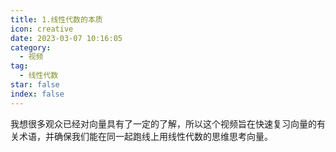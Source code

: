 ```yaml
---
title: 1.线性代数的本质
icon: creative
date: 2023-03-07 10:16:05
category:
  - 视频
tag:
  - 线性代数
star: false
index: false
---
```


我想很多观众已经对向量具有了一定的了解，所以这个视频旨在快速复习向量的有关术语，并确保我们能在同一起跑线上用线性代数的思维思考向量。

<AutoCatalog base='/video/linearalgebra/' />
